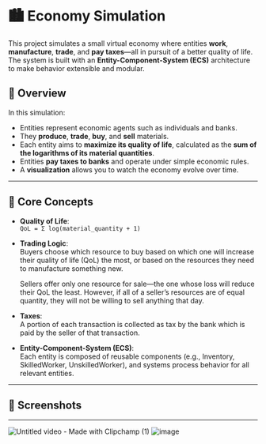 # 🏙️ Economy Simulation

This project simulates a small virtual economy where entities **work**, **manufacture**, **trade**, and **pay taxes**—all in pursuit of a better quality of life. The system is built with an **Entity-Component-System (ECS)** architecture to make behavior extensible and modular.

## 🎯 Overview

In this simulation:
- Entities represent economic agents such as individuals and banks.
- They **produce**, **trade**, **buy**, and **sell** materials.
- Each entity aims to **maximize its quality of life**, calculated as the **sum of the logarithms of its material quantities**.
- Entities **pay taxes to banks** and operate under simple economic rules.
- A **visualization** allows you to watch the economy evolve over time.


---

## 🧠 Core Concepts

- **Quality of Life**:  
  `QoL = Σ log(material_quantity + 1)`  

- **Trading Logic**:  
    Buyers choose which resource to buy based on which one will increase their quality of life (QoL) the most, or based on the resources they need to manufacture something new.

    Sellers offer only one resource for sale—the one whose loss will reduce their QoL the least. However, if all of a seller’s resources are of equal quantity, they will not be willing to sell anything that day.


- **Taxes**:  
  A portion of each transaction is collected as tax by the bank which is paid by the seller of that transaction.

- **Entity-Component-System (ECS)**:  
  Each entity is composed of reusable components (e.g., Inventory, SkilledWorker, UnskilledWorker), and systems process behavior for all relevant entities.

---


## 📸 Screenshots

---
![Untitled video - Made with Clipchamp (1)](https://github.com/user-attachments/assets/727ab389-ceef-4797-9b99-1041b9fade75)
![image](https://github.com/user-attachments/assets/f0ac969c-5256-4804-bde6-5dbe12edf8bc)
